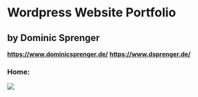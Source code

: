 # Wordpress Website Portfolio
## by Dominic Sprenger

**https://www.dominicsprenger.de/**
**https://www.dsprenger.de/**

### Home:
<img src="./files/website.png">

